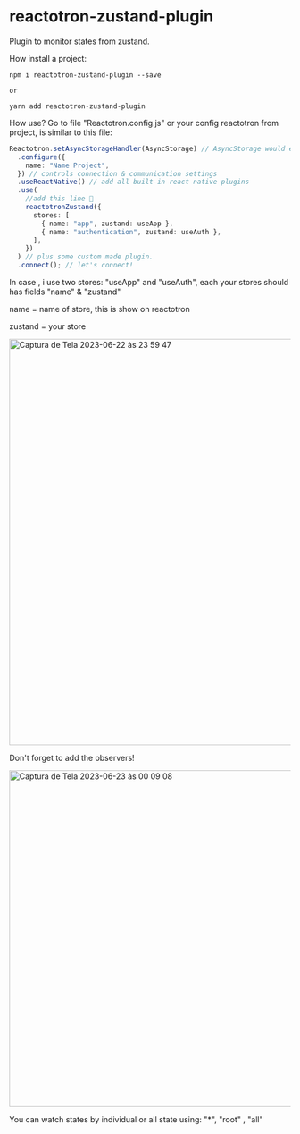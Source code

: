 # reactotron-zustand-plugin

Plugin to monitor states from zustand.

How install a project:

```
npm i reactotron-zustand-plugin --save

or

yarn add reactotron-zustand-plugin
```

How use?
Go to file "Reactotron.config.js" or your config reactotron from project, is similar to this file:

```ts
Reactotron.setAsyncStorageHandler(AsyncStorage) // AsyncStorage would either come from `react-native` or `@react-native-community/async-storage` depending on where you get it from
  .configure({
    name: "Name Project",
  }) // controls connection & communication settings
  .useReactNative() // add all built-in react native plugins
  .use(
    //add this line 🙌
    reactotronZustand({
      stores: [
        { name: "app", zustand: useApp },
        { name: "authentication", zustand: useAuth },
      ],
    })
  ) // plus some custom made plugin.
  .connect(); // let's connect!
```

In case , i use two stores: "useApp" and "useAuth", each your stores should has fields "name" & "zustand"

name = name of store, this is show on reactotron

zustand = your store

<img width="727" alt="Captura de Tela 2023-06-22 às 23 59 47" src="https://github.com/joalisonpereira/reactotron-zustand-plugin/docs/tron1">

Don't forget to add the observers!

<img width="602" alt="Captura de Tela 2023-06-23 às 00 09 08" src="https://github.com/joalisonpereira/reactotron-zustand-plugin/docs/tron2">

You can watch states by individual or all state using: "\*", "root" , "all"
